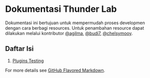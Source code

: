 # Dokumentasi Thunder Lab 

Dokumentasi ini bertujuan untuk mempermudah proses developmen dengan cara berbagi resources.
Untuk penambahan resource dapat dilakukan melalui kontributor [@agilma](https://github.com/agilma), [@budi7](https://github.com/budi7), [@chelsymooy](https://github.com/chelsymooy).

## Daftar Isi
1. [Plugins Testing](https://ThunderID.github.io/plugins-testing)




For more details see [GitHub Flavored Markdown](https://guides.github.com/features/mastering-markdown/).
